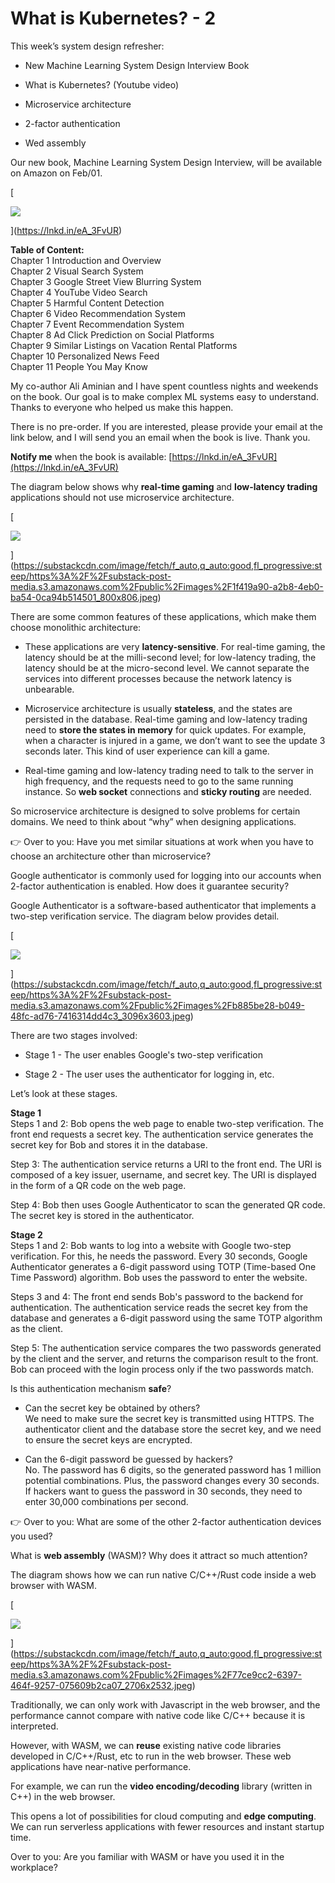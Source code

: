 # What is Kubernetes? - 2
This week’s system design refresher:

*   New Machine Learning System Design Interview Book
    
*   What is Kubernetes? (Youtube video)
    
*   Microservice architecture
    
*   2-factor authentication
    
*   Wed assembly
    

Our new book, Machine Learning System Design Interview, will be available on Amazon on Feb/01.

[

![](https://substackcdn.com/image/fetch/w_1456,c_limit,f_auto,q_auto:good,fl_progressive:steep/https%3A%2F%2Fsubstack-post-media.s3.amazonaws.com%2Fpublic%2Fimages%2F9f6284f0-0f75-4023-b69f-884017a1fb06_800x1182.jpeg)


](https://lnkd.in/eA_3FvUR)

**Table of Content:**  
Chapter 1 Introduction and Overview  
Chapter 2 Visual Search System  
Chapter 3 Google Street View Blurring System  
Chapter 4 YouTube Video Search  
Chapter 5 Harmful Content Detection  
Chapter 6 Video Recommendation System  
Chapter 7 Event Recommendation System  
Chapter 8 Ad Click Prediction on Social Platforms  
Chapter 9 Similar Listings on Vacation Rental Platforms  
Chapter 10 Personalized News Feed  
Chapter 11 People You May Know

My co-author Ali Aminian and I have spent countless nights and weekends on the book. Our goal is to make complex ML systems easy to understand. Thanks to everyone who helped us make this happen.

There is no pre-order. If you are interested, please provide your email at the link below, and I will send you an email when the book is live. Thank you.

**Notify me** when the book is available: [https://lnkd.in/eA_3FvUR](https://lnkd.in/eA_3FvUR)

The diagram below shows why **real-time gaming** and **low-latency trading** applications should not use microservice architecture.

[

![](https://substackcdn.com/image/fetch/w_1456,c_limit,f_auto,q_auto:good,fl_progressive:steep/https%3A%2F%2Fsubstack-post-media.s3.amazonaws.com%2Fpublic%2Fimages%2F1f419a90-a2b8-4eb0-ba54-0ca94b514501_800x806.jpeg)


](https://substackcdn.com/image/fetch/f_auto,q_auto:good,fl_progressive:steep/https%3A%2F%2Fsubstack-post-media.s3.amazonaws.com%2Fpublic%2Fimages%2F1f419a90-a2b8-4eb0-ba54-0ca94b514501_800x806.jpeg)

There are some common features of these applications, which make them choose monolithic architecture:

*   These applications are very **latency-sensitive**. For real-time gaming, the latency should be at the milli-second level; for low-latency trading, the latency should be at the micro-second level. We cannot separate the services into different processes because the network latency is unbearable.
    
*   Microservice architecture is usually **stateless**, and the states are persisted in the database. Real-time gaming and low-latency trading need to **store the states in memory** for quick updates. For example, when a character is injured in a game, we don’t want to see the update 3 seconds later. This kind of user experience can kill a game.
    
*   Real-time gaming and low-latency trading need to talk to the server in high frequency, and the requests need to go to the same running instance. So **web socket** connections and **sticky routing** are needed.
    

So microservice architecture is designed to solve problems for certain domains. We need to think about “why” when designing applications.

👉 Over to you: Have you met similar situations at work when you have to choose an architecture other than microservice?

Google authenticator is commonly used for logging into our accounts when 2-factor authentication is enabled. How does it guarantee security?  
  
Google Authenticator is a software-based authenticator that implements a two-step verification service. The diagram below provides detail. 

[

![](https://substackcdn.com/image/fetch/w_1456,c_limit,f_auto,q_auto:good,fl_progressive:steep/https%3A%2F%2Fsubstack-post-media.s3.amazonaws.com%2Fpublic%2Fimages%2Fb885be28-b049-48fc-ad76-7416314dd4c3_3096x3603.jpeg)


](https://substackcdn.com/image/fetch/f_auto,q_auto:good,fl_progressive:steep/https%3A%2F%2Fsubstack-post-media.s3.amazonaws.com%2Fpublic%2Fimages%2Fb885be28-b049-48fc-ad76-7416314dd4c3_3096x3603.jpeg)

There are two stages involved:

*   Stage 1 - The user enables Google's two-step verification 
    
*   Stage 2 - The user uses the authenticator for logging in, etc.
    

Let’s look at these stages.  
  
**Stage 1**  
Steps 1 and 2: Bob opens the web page to enable two-step verification. The front end requests a secret key. The authentication service generates the secret key for Bob and stores it in the database.  
  
Step 3: The authentication service returns a URI to the front end. The URI is composed of a key issuer, username, and secret key. The URI is displayed in the form of a QR code on the web page.  
  
Step 4: Bob then uses Google Authenticator to scan the generated QR code. The secret key is stored in the authenticator.  
  
**Stage 2**  
Steps 1 and 2: Bob wants to log into a website with Google two-step verification. For this, he needs the password. Every 30 seconds, Google Authenticator generates a 6-digit password using TOTP (Time-based One Time Password) algorithm. Bob uses the password to enter the website.  
  
Steps 3 and 4: The front end sends Bob's password to the backend for authentication. The authentication service reads the secret key from the database and generates a 6-digit password using the same TOTP algorithm as the client.  
  
Step 5: The authentication service compares the two passwords generated by the client and the server, and returns the comparison result to the front. Bob can proceed with the login process only if the two passwords match.  
  
Is this authentication mechanism **safe**? 

*   Can the secret key be obtained by others?   
    We need to make sure the secret key is transmitted using HTTPS. The authenticator client and the database store the secret key, and we need to ensure the secret keys are encrypted.
    
*   Can the 6-digit password be guessed by hackers?  
    No. The password has 6 digits, so the generated password has 1 million potential combinations. Plus, the password changes every 30 seconds. If hackers want to guess the password in 30 seconds, they need to enter 30,000 combinations per second.
    

👉 Over to you: What are some of the other 2-factor authentication devices you used?

What is **web assembly** (WASM)? Why does it attract so much attention?

The diagram shows how we can run native C/C++/Rust code inside a web browser with WASM.

[

![](https://substackcdn.com/image/fetch/w_1456,c_limit,f_auto,q_auto:good,fl_progressive:steep/https%3A%2F%2Fsubstack-post-media.s3.amazonaws.com%2Fpublic%2Fimages%2F77ce9cc2-6397-464f-9257-075609b2ca07_2706x2532.jpeg)


](https://substackcdn.com/image/fetch/f_auto,q_auto:good,fl_progressive:steep/https%3A%2F%2Fsubstack-post-media.s3.amazonaws.com%2Fpublic%2Fimages%2F77ce9cc2-6397-464f-9257-075609b2ca07_2706x2532.jpeg)

Traditionally, we can only work with Javascript in the web browser, and the performance cannot compare with native code like C/C++ because it is interpreted.

However, with WASM, we can **reuse** existing native code libraries developed in C/C++/Rust, etc to run in the web browser. These web applications have near-native performance.

For example, we can run the **video encoding/decoding** library (written in C++) in the web browser.

This opens a lot of possibilities for cloud computing and **edge computing**. We can run serverless applications with fewer resources and instant startup time.

Over to you: Are you familiar with WASM or have you used it in the workplace?